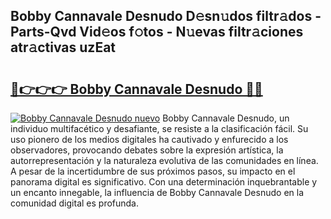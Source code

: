 ## Bobby Cannavale Desnudo D𝚎sn𝚞dos filtr𝚊dos - Parts-Qvd Vid𝚎os f𝚘tos - N𝚞evas filtr𝚊ciones atr𝚊ctivas uzEat

# <h2><a href="http://mbe38z7.tromn.icu/?c=Bobby+Cannavale+Desnudo">🔗👉👉👉 Bobby Cannavale Desnudo 🔗🔗</a></h2>

[![Bobby Cannavale Desnudo nuevo](https://i.imgur.com/pEAQMta.gif)](http://mbe38z7.tromn.icu/?c=Bobby+Cannavale+Desnudo)
Bobby Cannavale Desnudo, un individuo multifacético y desafiante, se resiste a la clasificación fácil. Su uso pionero de los medios digitales ha cautivado y enfurecido a los observadores, provocando debates sobre la expresión artística, la autorrepresentación y la naturaleza evolutiva de las comunidades en línea. A pesar de la incertidumbre de sus próximos pasos, su impacto en el panorama digital es significativo. Con una determinación inquebrantable y un encanto innegable, la influencia de Bobby Cannavale Desnudo en la comunidad digital es profunda.
